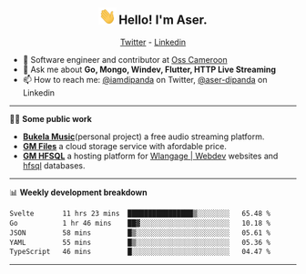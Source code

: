 <h2 align="center"> <img src="https://github.com/gabriel-TheCode/gabriel-TheCode/blob/master/gifs/Hi.gif" width="30px"> Hello! I'm Aser.</h2>
<p align="center">
  <a href="https://twitter.com/iamdipanda">Twitter</a> - 
  <a href="https://www.linkedin.com/in/aser-dipanda/">Linkedin</a>
</p>


- 🔭 Software engineer and contributor at [Oss Cameroon](https://github.com/osscameroon)
- 💬 Ask me about **Go, Mongo, Windev, Flutter, HTTP Live Streaming**
- 📫 How to reach me: [@iamdipanda](https://twitter.com/iamdipanda) on Twitter, [@aser-dipanda](https://www.linkedin.com/in/aser-dipanda/) on Linkedin

-------

👨‍💻 **Some public work**

- **[Bukela Music](https://music.bukela.co)**(personal project) a free audio streaming platform. 
- **[GM Files](https://gamesmania.io)** a cloud storage service with afordable price.
- **[GM HFSQL](https://gamesmania.io)** a hosting platform for [Wlangage | Webdev](https://pcsoft.fr/webdev/index.html) websites and [hfsql](https://pcsoft.fr/accueilpub/hfsql.htm) databases.
-------

📊 **Weekly development breakdown**

<!--START_SECTION:waka-->

```txt
Svelte       11 hrs 23 mins  ████████████████▒░░░░░░░░   65.48 %
Go           1 hr 46 mins    ██▓░░░░░░░░░░░░░░░░░░░░░░   10.18 %
JSON         58 mins         █▒░░░░░░░░░░░░░░░░░░░░░░░   05.61 %
YAML         55 mins         █▒░░░░░░░░░░░░░░░░░░░░░░░   05.36 %
TypeScript   46 mins         █░░░░░░░░░░░░░░░░░░░░░░░░   04.47 %
```

<!--END_SECTION:waka-->

-------
